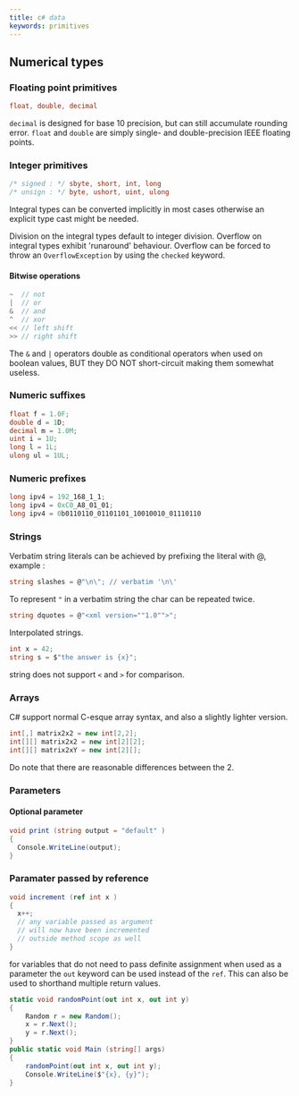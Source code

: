 ```yaml
---
title: c# data 
keywords: primitives
---
```


## Numerical types

### Floating point primitives

```cs
float, double, decimal
```

`decimal` is designed for base 10 precision, but can still accumulate rounding error. `float` and `double` are simply single- and double-precision IEEE floating points.

### Integer primitives

```cs
/* signed : */ sbyte, short, int, long
/* unsign : */ byte, ushort, uint, ulong
```

Integral types can be converted implicitly in most cases otherwise an explicit type cast might be needed.

Division on the integral types default to integer division. Overflow on integral types exhibit 'runaround' behaviour. Overflow can be forced to throw an `OverflowException` by using the `checked` keyword.

#### Bitwise operations

```cs
~  // not
|  // or
&  // and
^  // xor
<< // left shift
>> // right shift
```

The `&` and `|` operators double as conditional operators when used on boolean values, BUT they DO NOT short-circuit making them somewhat useless.

### Numeric suffixes

```cs
float f = 1.0F;
double d = 1D;
decimal m = 1.0M;
uint i = 1U;
long l = 1L;
ulong ul = 1UL;
```

### Numeric prefixes

```cs
long ipv4 = 192_168_1_1;
long ipv4 = 0xC0_A8_01_01;
long ipv4 = 0b0110110_01101101_10010010_01110110
```

### Strings

Verbatim string literals can be achieved by prefixing the literal with @, example :

```cs
string slashes = @"\n\"; // verbatim '\n\'
```

To represent `"` in a verbatim string the char can be repeated twice. 

```cs
string dquotes = @"<xml version=""1.0"">";
```

Interpolated strings.

```cs
int x = 42;
string s = $"the answer is {x}";
```
string does not support `<` and `>` for comparison. 

### Arrays

C# support normal C-esque array syntax, and also a slightly lighter version.

```cs
int[,] matrix2x2 = new int[2,2];
int[][] matrix2x2 = new int[2][2];
int[][] matrix2xY = new int[2][];
```

Do note that there are reasonable differences between the 2.

### Parameters

#### Optional parameter

```cs
void print (string output = "default" ) 
{
  Console.WriteLine(output);
}
```

### Paramater passed by reference

```cs
void increment (ref int x )
{
  x++;
  // any variable passed as argument
  // will now have been incremented
  // outside method scope as well
}
```

for variables that do not need to pass definite assignment when used as a parameter the `out` keyword can be used instead of the `ref`. This can also be used to shorthand multiple return values.

```cs
static void randomPoint(out int x, out int y)
{
    Random r = new Random();
    x = r.Next();
    y = r.Next();
}
public static void Main (string[] args)
{
    randomPoint(out int x, out int y);
    Console.WriteLine($"{x}, {y}");
}
```
